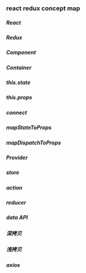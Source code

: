 ### react redux concept map

##### React
##### Redux
##### Component
##### Container
##### this.state
##### this.props
##### connect
##### mapStateToProps
##### mapDispatchToProps
##### Provider
##### store
##### action
##### reducer
##### data API
##### 深拷贝
##### 浅拷贝
##### axios
